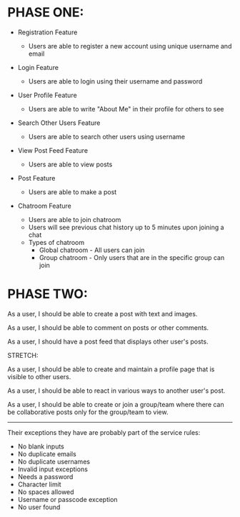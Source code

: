# PHASE ONE:

* Registration Feature
   * Users are able to register a new account using unique username and email
   
* Login Feature
   * Users are able to login using their username and password

* User Profile Feature
   * Users are able to write "About Me" in their profile for others to see

* Search Other Users Feature
   * Users are able to search other users using username 

* View Post Feed Feature
   * Users are able to view posts

* Post Feature
   * Users are able to make a post
   
* Chatroom Feature
   * Users are able to join chatroom
   * Users will see previous chat history up to 5 minutes upon joining a chat
   * Types of chatroom
      * Global chatroom - All users can join
      * Group chatroom - Only users that are in the specific group can join


# PHASE TWO:

As a user, I should be able to create a post with text and images.

As a user, I should be able to comment on posts or other comments.

As a user, I should have a post feed that displays other user's posts.

STRETCH:

As a user, I should be able to create and maintain a profile page that is visible to other users.

As a user, I should be able to react in various ways to another user's post.

As a user, I should be able to create or join a group/team where there can be collaborative posts only for the group/team to view.

------

Their exceptions they have are probably part of the service rules:

- No blank inputs
- No duplicate emails
- No duplicate usernames
- Invalid input exceptions
- Needs a password
- Character limit
- No spaces allowed
- Username or passcode exception
- No user found